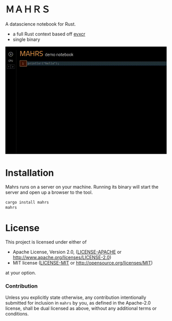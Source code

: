 # ＭＡＨＲＳ

A datascience notebook for Rust.

* a full Rust context based off [evxcr](https://github.com/google/evcxr) 
* single binary

![](mahrs.gif)

# Installation

Mahrs runs on a server on your machine. Running its binary will start the server and open up a browser to the tool.

```
cargo install mahrs
mahrs
```

# License

This project is licensed under either of

 * Apache License, Version 2.0, ([LICENSE-APACHE](LICENSE-APACHE) or
   http://www.apache.org/licenses/LICENSE-2.0)
 * MIT license ([LICENSE-MIT](LICENSE-MIT) or
   http://opensource.org/licenses/MIT)

at your option.


### Contribution

Unless you explicitly state otherwise, any contribution intentionally submitted
for inclusion in `mahrs` by you, as defined in the Apache-2.0 license, shall be
dual licensed as above, without any additional terms or conditions.
